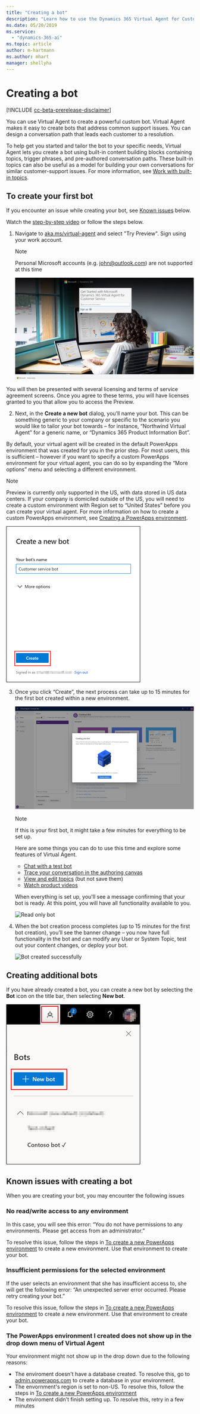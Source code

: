 ```yaml
---
title: "Creating a bot"
description: "Learn how to use the Dynamics 365 Virtual Agent for Customer Service to create a bot."
ms.date: 05/20/2019
ms.service:
  - "dynamics-365-ai"
ms.topic: article
author: m-hartmann
ms.author: mhart
manager: shellyha
---
```


# Creating a bot

[!INCLUDE [cc-beta-prerelease-disclaimer](../includes/cc-beta-prerelease-disclaimer.md)]

You can use Virtual Agent to create a powerful custom bot. Virtual Agent makes it easy to create bots that address common support issues. You can design a conversation path that leads each customer to a resolution.

To help get you started and tailor the bot to your specific needs, Virtual Agent lets you create a bot using built-in content building blocks containing topics, trigger phrases, and pre-authored conversation paths. These built-in topics can also be useful as a model for building your own conversations for similar customer-support issues. For more information, see [Work with built-in topics](how-to-templates.md).

## To create your first bot

If you encounter an issue while creating your bot, see [Known issues](#known-issues) below.

Watch the [step-by-step video](http://go.microsoft.com/fwlink/?linkid=2062988) or follow the steps below.

1. Navigate to [aka.ms/virtual-agent](http://aka.ms/virtual-agent) and select "Try Preview". Sign using your work account.

    >[!NOTE]
    > Personal Microsoft accounts (e.g. john@outlook.com) are not supported at this time

    ![Sign up screen](media/sign-up-screen.png)
    
You will then be presented with several licensing and terms of service agreement screens.  Once you agree to these terms, you will have licenses granted to you that allow you to access the Preview.
    
2. Next, in the **Create a new bot** dialog, you’ll name your bot.  This can be something generic to your company or specific to the scenario you would like to tailor your bot towards – for instance, “Northwind Virtual Agent” for a generic name, or “Dynamics 365 Product Information Bot”.

By default, your virtual agent will be created in the default PowerApps environment that was created for you in the prior step.  For most users, this is sufficient – however if you want to specify a custom PowerApps environment for your virtual agent, you can do so by expanding the “More options” menu and selecting a different environment.

   >[!NOTE]
   >Preview is currently only supported in the US, with data stored in US data centers.  If your company is domiciled outside of the US, you will need to create a custom environment with Region set to “United States” before you can create your virtual agent. For more information on how to create a custom PowerApps environment, see [Creating a PowerApps environment](getting-started-new-environment.md).
  
   ![Create a new bot](media/create-new-bot.PNG)
    
3. Once you click “Create”, the next process can take up to 15 minutes for the first bot created within a new environment.  

   ![Creating new bot screen](media/creating-bot-animation.png) 

   > [!NOTE]
   > If this is your first bot, it might take a few minutes for everything to be set up. 
   >
   > Here are some things you can do to use this time and explore some features of Virtual Agent.
   > - [Chat with a test bot](how-to-test-bot.md#work-with-the-test-bot-pane)
   > - [Trace your conversation in the authoring canvas](how-to-test-bot.md#to-trace-through-the-topics-conversation-path)
   > - [View and edit topics](getting-started-bot-designer.md#topics-page) (but not save them)
   > - [Watch product videos](virtual-agent-videos.md)
   >
   > When everything is set up, you'll see a message confirming that your bot is ready. At this point, you will have all functionality available to you. 
   
   ![Read only bot](media/read-only-bot.png)
   
4.	When the bot creation process completes (up to 15 minutes for the first bot creation), you’ll see the banner change – you now have full functionality in the bot and can modify any User or System Topic, test out your content changes, or deploy your bot.

    ![Bot created successfully](media/bot-successfully-created.PNG)

## Creating additional bots

If you have already created a bot, you can create a new bot by selecting the **Bot** icon on the title bar, then selecting **New bot**.

   ![New bot icon in title bar](media/new-bot-icon.PNG)

## Known issues with creating a bot

When you are creating your bot, you may encounter the following issues

### No read/write access to any environment

In this case, you will see this error: “You do not have permissions to any environments. Please get access from an administrator.”

To resolve this issue, follow the steps in [To create a new PowerApps environment](getting-started-new-environment.md) to create a new environment. Use that environment to create your bot.


### Insufficient permissions for the selected environment

If the user selects an environment that she has insufficient access to, she will get the following error: “An unexpected server error occurred. Please retry creating your bot.”

To resolve this issue, follow the steps in [To create a new PowerApps environment](getting-started-new-environment.md) to create a new environment. Use that environment to create your bot.

### The PowerApps environment I created does not show up in the drop down menu of Virtual Agent

Your environment might not show up in the drop down due to the following reasons:
 - The enviroment doesn't have a database created. To resolve this, go to [admin.powerapps.com](https://admin.powerapps.com) to create a database in your environment.
 - The envornment's region is set to non-US. To resolve this, follow the steps in [To create a new PowerApps environment](getting-started-new-environment.md)
 - The enviroment didn't finish setting up. To resolve this, retry in a few minutes

